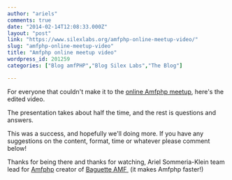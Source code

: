 ```yaml
---
author: "ariels"
comments: true
date: "2014-02-14T12:08:33.000Z"
layout: "post"
link: "https://www.silexlabs.org/amfphp-online-meetup-video/"
slug: "amfphp-online-meetup-video"
title: "Amfphp online meetup video"
wordpress_id: 201259
categories: ["Blog amfPHP","Blog Silex Labs","The Blog"]

---
```

For everyone that couldn't make it to the [online Amfphp meetup](https://www.silexlabs.org/event/amfphp-online-meetup-come-and-try-the-new-features/), here's the edited video.



The presentation takes about half the time, and the rest is questions and answers.

This was a success, and hopefully we'll doing more. If you have any suggestions on the content, format, time or whatever please comment below!

Thanks for being there and thanks for watching,
Ariel Sommeria-Klein
team lead for [Amfphp](http://silexlabs.org/amfphp/)
creator of [Baguette AMF ](http://baguetteamf.com) (it makes Amfphp faster!)


